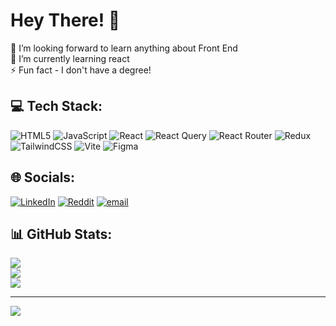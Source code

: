 # Hey There! 👋
🤝 I’m looking forward to learn anything about Front End<br>🌱 I’m currently learning react<br>⚡ Fun fact - I don't have a degree!

## 💻 Tech Stack:
![HTML5](https://img.shields.io/badge/html5-%23E34F26.svg?style=for-the-badge&logo=html5&logoColor=white) ![JavaScript](https://img.shields.io/badge/javascript-%23323330.svg?style=for-the-badge&logo=javascript&logoColor=%23F7DF1E) ![React](https://img.shields.io/badge/react-%2320232a.svg?style=for-the-badge&logo=react&logoColor=%2361DAFB) ![React Query](https://img.shields.io/badge/-React%20Query-FF4154?style=for-the-badge&logo=react%20query&logoColor=white) ![React Router](https://img.shields.io/badge/React_Router-CA4245?style=for-the-badge&logo=react-router&logoColor=white) ![Redux](https://img.shields.io/badge/redux-%23593d88.svg?style=for-the-badge&logo=redux&logoColor=white) ![TailwindCSS](https://img.shields.io/badge/tailwindcss-%2338B2AC.svg?style=for-the-badge&logo=tailwind-css&logoColor=white) ![Vite](https://img.shields.io/badge/vite-%23646CFF.svg?style=for-the-badge&logo=vite&logoColor=white) ![Figma](https://img.shields.io/badge/figma-%23F24E1E.svg?style=for-the-badge&logo=figma&logoColor=white)


## 🌐 Socials:
[![LinkedIn](https://img.shields.io/badge/LinkedIn-%230077B5.svg?logo=linkedin&logoColor=white)](https://linkedin.com/in/dakshith-k) [![Reddit](https://img.shields.io/badge/Reddit-%23FF4500.svg?logo=Reddit&logoColor=white)](https://reddit.com/user/Objective_Bother7232) [![email](https://img.shields.io/badge/Email-D14836?logo=gmail&logoColor=white)](mailto:dakshithmkumar@gmail.com) 


## 📊 GitHub Stats:
![](https://github-readme-stats.vercel.app/api?username=Dakshith-K&theme=dark&hide_border=false&include_all_commits=false&count_private=false)<br/>
![](https://nirzak-streak-stats.vercel.app/?user=Dakshith-K&theme=dark&hide_border=false)<br/>
![](https://github-readme-stats.vercel.app/api/top-langs/?username=Dakshith-K&theme=dark&hide_border=false&include_all_commits=false&count_private=false&layout=compact)

---
[![](https://visitcount.itsvg.in/api?id=Dakshith-K&icon=0&color=0)](https://visitcount.itsvg.in)
